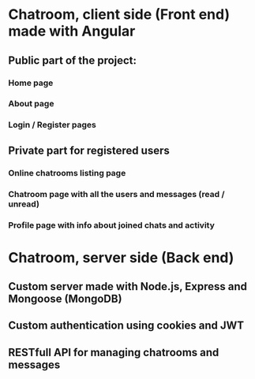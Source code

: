 # Chatroom, client side (Front end) made with Angular
## Public part of the project:
### Home page
### About page
### Login / Register pages

## Private part for registered users
### Online chatrooms listing page
### Chatroom page with all the users and messages (read / unread)
### Profile page with info about joined chats and activity

# Chatroom, server side (Back end)
## Custom server made with Node.js, Express and Mongoose (MongoDB)
## Custom authentication using cookies and JWT
## RESTfull API for managing chatrooms and messages